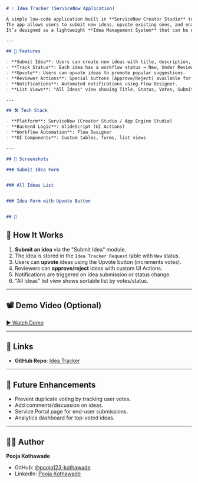 ```markdown
# 💡 Idea Tracker (ServiceNow Application)

A simple low-code application built in **ServiceNow Creator Studio** to track and manage ideas.  
The app allows users to submit new ideas, upvote existing ones, and enables reviewers to approve or reject ideas.  
It’s designed as a lightweight **Idea Management System** that can be extended for organizational use.

---

## 🚀 Features

- **Submit Idea**: Users can create new ideas with title, description, and category.  
- **Track Status**: Each idea has a workflow status → New, Under Review, Approved, Rejected, Implemented.  
- **Upvote**: Users can upvote ideas to promote popular suggestions.  
- **Reviewer Actions**: Special buttons (Approve/Reject) available for reviewers.  
- **Notifications**: Automated notifications using Flow Designer.  
- **List Views**: "All Ideas" view showing Title, Status, Votes, Submitted By.

---

## 🛠️ Tech Stack

- **Platform**: ServiceNow (Creator Studio / App Engine Studio)  
- **Backend Logic**: GlideScript (UI Actions)  
- **Workflow Automation**: Flow Designer  
- **UI Components**: Custom tables, forms, list views  

---

## 📸 Screenshots

### Submit Idea Form


### All Ideas List


### Idea Form with Upvote Button


## 📂 
```

## 🎯 How It Works

1. **Submit an idea** via the "Submit Idea" module.  
2. The idea is stored in the `Idea Tracker Request` table with `New` status.  
3. Users can **upvote** ideas using the Upvote button (increments votes).  
4. Reviewers can **approve/reject** ideas with custom UI Actions.  
5. Notifications are triggered on idea submission or status change.  
6. "All Ideas" list view shows sortable list by votes/status.

---

## 📽️ Demo Video (Optional)

[▶ Watch Demo](https://youtu.be/your-demo-link)  


---

## 🔗 Links

- **GitHub Repo**: [Idea Tracker](https://github.com/pooja123-kothawade/ServiceNow-IdeaTracker)  

---

## 📌 Future Enhancements

- Prevent duplicate voting by tracking user votes.  
- Add comments/discussion on ideas.  
- Service Portal page for end-user submissions.  
- Analytics dashboard for top-voted ideas.

---

## 👩‍💻 Author

**Pooja Kothawade**  
- GitHub: [@pooja123-kothawade](https://github.com/pooja123-kothawade)  
- LinkedIn: [Pooja Kothawade](https://www.linkedin.com/in/pooja-kothawade-techpro/)  
```
